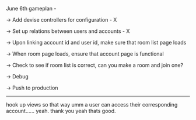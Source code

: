 June 6th gameplan -

-> Add devise controllers for configuration - X

-> Set up relations between users and accounts - X


-> Upon linking account id and user id, make sure that room list page loads

-> When room page loads, ensure that account page is functional 

-> Check to see if room list is correct, can you make a room and join one?

-> Debug

-> Push to production 





----------------------------------
hook up views so that way umm a user can access their corresponding account......  yeah. thank you yeah thats good. 